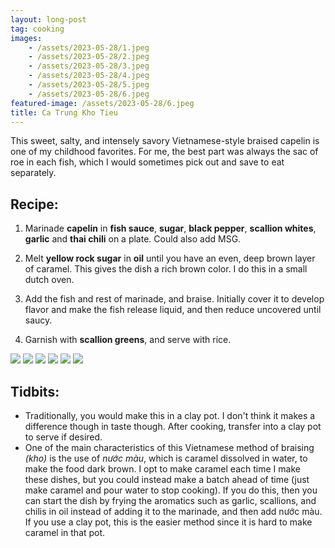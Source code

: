 ```yaml
---
layout: long-post
tag: cooking
images:
    - /assets/2023-05-28/1.jpeg
    - /assets/2023-05-28/2.jpeg
    - /assets/2023-05-28/3.jpeg
    - /assets/2023-05-28/4.jpeg
    - /assets/2023-05-28/5.jpeg
    - /assets/2023-05-28/6.jpeg
featured-image: /assets/2023-05-28/6.jpeg
title: Ca Trung Kho Tieu
---
```

This sweet, salty, and intensely savory Vietnamese-style braised capelin is
one of my childhood favorites<!--more-->. For me, the best part was always the sac of roe 
in each fish, which I would sometimes pick out and save to eat separately.

## Recipe: 
1. Marinade **capelin** in **fish sauce**, **sugar**, **black pepper**, **scallion whites**, **garlic** and **thai chili** on a plate. Could also add MSG.

2. Melt **yellow rock sugar** in **oil** until you have an even, deep brown layer of caramel. This gives the dish a rich brown color. I do this in a small dutch oven.

3. Add the fish and rest of marinade, and braise. Initially cover it to develop flavor and make the fish release liquid, and then reduce uncovered until saucy.

4. Garnish with **scallion greens**, and serve with rice.

![]( /assets/2023-05-28/1.jpeg)
![]( /assets/2023-05-28/2.jpeg)
![]( /assets/2023-05-28/3.jpeg)
![]( /assets/2023-05-28/4.jpeg)
![]( /assets/2023-05-28/5.jpeg)
![]( /assets/2023-05-28/6.jpeg)



## Tidbits:
- Traditionally, you would make this in a clay pot. I don't think it makes a difference
 though in taste though. After cooking, transfer into a clay pot to serve if desired.    
- One of the main characteristics of this Vietnamese method of braising *(kho)*
is the use of *nước màu*, which is caramel dissolved in water, to make the 
food dark brown. I opt to make caramel each time I make these dishes, but you 
could instead make a batch ahead of time (just make caramel and pour water to stop cooking). 
If you do this, then you can start the dish by frying the aromatics such as garlic, scallions, and chilis
in oil instead of adding it to the marinade, and then add nước màu. If you use a clay
pot, this is the easier method since it is hard to make caramel in that pot.
